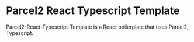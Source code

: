 # Parcel2 React Typescript Template

Parcel2-React-Typescript-Template is a React boilerplate that uses Parcel2, Typescript.